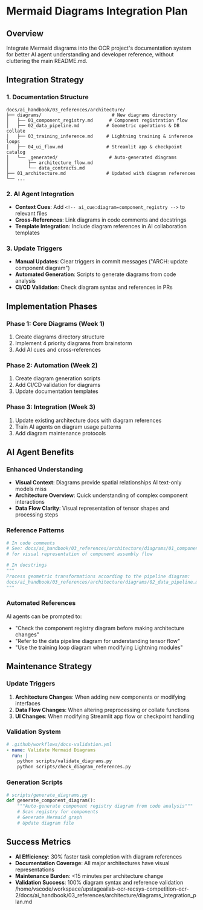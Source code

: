 # Mermaid Diagrams Integration Plan

## Overview
Integrate Mermaid diagrams into the OCR project's documentation system for better AI agent understanding and developer reference, without cluttering the main README.md.

## Integration Strategy

### **1. Documentation Structure**
```
docs/ai_handbook/03_references/architecture/
├── diagrams/                          # New diagrams directory
│   ├── 01_component_registry.md      # Component registration flow
│   ├── 02_data_pipeline.md          # Geometric operations & DB collate
│   ├── 03_training_inference.md     # Lightning training & inference loops
│   ├── 04_ui_flow.md                # Streamlit app & checkpoint catalog
│   └── _generated/                   # Auto-generated diagrams
│       ├── architecture_flow.md
│       └── data_contracts.md
├── 01_architecture.md               # Updated with diagram references
└── ...
```

### **2. AI Agent Integration**
- **Context Cues**: Add `<!-- ai_cue:diagram=component_registry -->` to relevant files
- **Cross-References**: Link diagrams in code comments and docstrings
- **Template Integration**: Include diagram references in AI collaboration templates

### **3. Update Triggers**
- **Manual Updates**: Clear triggers in commit messages ("ARCH: update component diagram")
- **Automated Generation**: Scripts to generate diagrams from code analysis
- **CI/CD Validation**: Check diagram syntax and references in PRs

## Implementation Phases

### **Phase 1: Core Diagrams** (Week 1)
1. Create diagrams directory structure
2. Implement 4 priority diagrams from brainstorm
3. Add AI cues and cross-references

### **Phase 2: Automation** (Week 2)
1. Create diagram generation scripts
2. Add CI/CD validation for diagrams
3. Update documentation templates

### **Phase 3: Integration** (Week 3)
1. Update existing architecture docs with diagram references
2. Train AI agents on diagram usage patterns
3. Add diagram maintenance protocols

## AI Agent Benefits

### **Enhanced Understanding**
- **Visual Context**: Diagrams provide spatial relationships AI text-only models miss
- **Architecture Overview**: Quick understanding of complex component interactions
- **Data Flow Clarity**: Visual representation of tensor shapes and processing steps

### **Reference Patterns**
```python
# In code comments
# See: docs/ai_handbook/03_references/architecture/diagrams/01_component_registry.md
# for visual representation of component assembly flow

# In docstrings
"""
Process geometric transformations according to the pipeline diagram:
docs/ai_handbook/03_references/architecture/diagrams/02_data_pipeline.md#geometric-operations
"""
```

### **Automated References**
AI agents can be prompted to:
- "Check the component registry diagram before making architecture changes"
- "Refer to the data pipeline diagram for understanding tensor flow"
- "Use the training loop diagram when modifying Lightning modules"

## Maintenance Strategy

### **Update Triggers**
1. **Architecture Changes**: When adding new components or modifying interfaces
2. **Data Flow Changes**: When altering preprocessing or collate functions
3. **UI Changes**: When modifying Streamlit app flow or checkpoint handling

### **Validation System**
```yaml
# .github/workflows/docs-validation.yml
- name: Validate Mermaid Diagrams
  run: |
    python scripts/validate_diagrams.py
    python scripts/check_diagram_references.py
```

### **Generation Scripts**
```python
# scripts/generate_diagrams.py
def generate_component_diagram():
    """Auto-generate component registry diagram from code analysis"""
    # Scan registry for components
    # Generate Mermaid graph
    # Update diagram file
```

## Success Metrics

- **AI Efficiency**: 30% faster task completion with diagram references
- **Documentation Coverage**: All major architectures have visual representations
- **Maintenance Burden**: <15 minutes per architecture change
- **Validation Success**: 100% diagram syntax and reference validation</content>
<parameter name="filePath">/home/vscode/workspace/upstageailab-ocr-recsys-competition-ocr-2/docs/ai_handbook/03_references/architecture/diagrams_integration_plan.md

